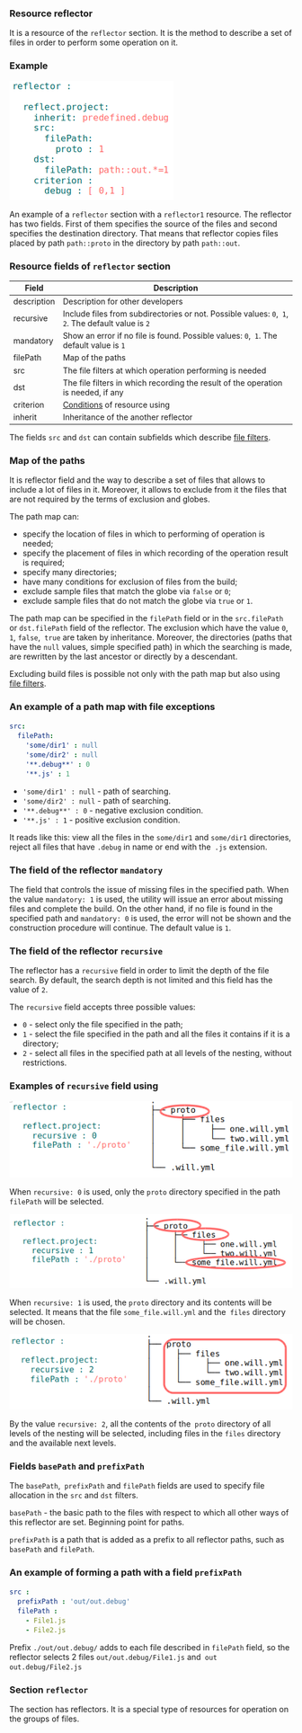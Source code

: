 ### Resource reflector

It is a resource of the <code>reflector</code> section. It is the method to describe a set of files in order to perform some operation on it.

### Example

![section.reflector.png](./Images/section.reflector.png)

An example of a `reflector` section with a `reflector1` resource. The reflector has two fields. First of them specifies the source of the files and second specifies the destination directory. That means that reflector copies files placed by path `path::proto` in the directory by path `path::out`.

### Resource fields of `reflector` section

| Field          | Description                                                |
|----------------|------------------------------------------------------------|
| description    | Description for other  developers                          |
| recursive      | Include files from subdirectories or not. Possible values: `0`,` 1`, `2`. The default value is `2` |
| mandatory      | Show an error if no file is found. Possible values: `0`,` 1`. The default value is `1` |
| filePath       | Map of the paths                                         |
| src            | The file filters at which operation performing is needed |
| dst            | The file filters in which recording the result of the operation is needed, if any |
| criterion      | [Conditions](Criterions.md) of resource using            |
| inherit        | Inheritance of the another reflector                     |

The fields `src` and `dst` can contain subfields which describe [file filters](ReflectorFileFilter.md).   

### Map of the paths

It is reflector field and the way to describe a set of files that allows to include a lot of files in it. Moreover, it allows to exclude from it the files that are not required by the terms of exclusion and globes.

The path map can:
- specify the location of files in which to performing of operation is needed;
- specify the placement of files in which recording of the operation result is required;
- specify many directories;
- have many conditions for exclusion of files from the build;
- exclude sample files that match the globe via `false` or `0`;
- exclude sample files that do not match the globe via `true` or `1`.

The path map can be specified in the `filePath` field or in the `src.filePath` or `dst.filePath` field of the reflector. The exclusion which have the value `0`,` 1`, `false`,` true` are taken by inheritance. Moreover, the directories (paths that have the `null` values, simple specified path) in which the searching is made, are rewritten by the last ancestor or directly by a descendant.

Excluding build files is possible not only with the path map but also using [file filters](<./ReflectorFileFilter.md#>).

### An example of a path map with file exceptions

```yaml
src:
  filePath:
    'some/dir1' : null
    'some/dir2' : null
    '**.debug**' : 0
    '**.js' : 1
```

- `'some/dir1' : null` - path of searching.
- `'some/dir2' : null` - path of searching.
- `'**.debug**' : 0` - negative exclusion condition.
- `'**.js' : 1` - positive exclusion condition.

It reads like this: view all the files in the `some/dir1` and `some/dir1` directories, reject all files that have `.debug` in name or end with the` .js` extension.

### The field of the reflector `mandatory`

The field that controls the issue of missing files in the specified path. When the value `mandatory: 1` is used, the utility will issue an error about missing files and complete the build. On the other hand, if no file is found in the specified path and `mandatory: 0` is used, the error will not be shown and the construction procedure will continue. The default value is `1`.

### The field of the reflector `recursive`

The reflector has a `recursive` field in order to limit the depth of the file search. By default, the search depth is not limited and this field has the value of `2`.

The `recursive` field accepts three possible values:
- `0` - select only the file specified in the path;
- `1` - select the file specified in the path and all the files it contains if it is a directory;
- `2` - select all files in the specified path at all levels of the nesting, without restrictions.

###  Examples of `recursive` field using

![recursive.0.png](./Images/recursive.0.png)

When `recursive: 0` is used, only the `proto` directory specified in the path `filePath` will be selected.

![recursive.1.png](./Images/recursive.1.png)

When `recursive: 1` is used, the `proto` directory and its contents will be selected. It means that the file `some_file.will.yml` and the` files` directory will be chosen.

![recursive.2.png](./Images/recursive.2.png)

By the value `recursive: 2`, all the contents of the` proto` directory of all levels of the nesting will be selected, including files in the `files` directory and the available next levels.

### Fields `basePath` and `prefixPath`  

The `basePath`,` prefixPath` and `filePath` fields are used to specify file allocation in the `src` and `dst` filters.

`basePath` -  the basic path to the files with respect to which all other ways of this reflector are set. Beginning point for paths.

`prefixPath` is a path that is added as a prefix to all reflector paths, such as `basePath` and `filePath`.

### An example of forming a path with a field `prefixPath`   

```yaml
src :
  prefixPath : 'out/out.debug'
  filePath :
    - File1.js
    - File2.js
```

Prefix `./out/out.debug/` adds to each file described in `filePath` field, so the reflector selects 2 files `out/out.debug/File1.js` and` out out.debug/File2.js`

### Section <code>reflector</code>  

The section has reflectors. It is a special type of resources for operation on the groups of files.
